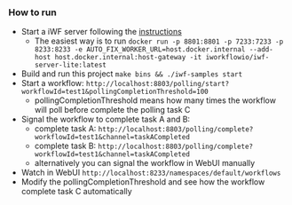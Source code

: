 ### How to run
* Start a iWF server following the [instructions](https://github.com/indeedeng/iwf#how-to-use)
  * The easiest way is to run `docker run -p 8801:8801 -p 7233:7233 -p 8233:8233 -e AUTO_FIX_WORKER_URL=host.docker.internal --add-host host.docker.internal:host-gateway -it iworkflowio/iwf-server-lite:latest`
* Build and run this project `make bins && ./iwf-samples start`
* Start a workflow: `http://localhost:8803/polling/start?workflowId=test1&pollingCompletionThreshold=100`
  * pollingCompletionThreshold means how many times the workflow will poll before complete the polling task C
* Signal the workflow to complete task A and B:
  * complete task A: `http://localhost:8803/polling/complete?workflowId=test1&channel=taskACompleted`
  * complete task B: `http://localhost:8803/polling/complete?workflowId=test1&channel=taskACompleted`
  * alternatively you can signal the workflow in WebUI manually 
* Watch in WebUI `http://localhost:8233/namespaces/default/workflows`
* Modify the pollingCompletionThreshold and see how the workflow complete task C automatically
